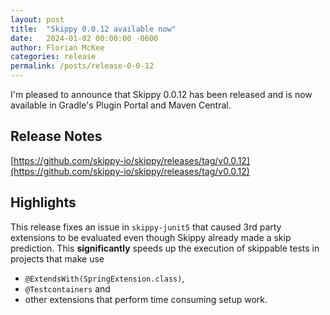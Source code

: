 ```yaml
---
layout: post
title:  "Skippy 0.0.12 available now"
date:   2024-01-02 00:00:00 -0600
author: Florian McKee
categories: release
permalink: /posts/release-0-0-12
---
```


I'm pleased to announce that Skippy 0.0.12 has been released and is now available in Gradle's Plugin Portal and Maven
Central.

## Release Notes

[https://github.com/skippy-io/skippy/releases/tag/v0.0.12](https://github.com/skippy-io/skippy/releases/tag/v0.0.12)

## Highlights

This release fixes an issue in `skippy-junit5` that caused 3rd party extensions to be evaluated even though Skippy already made a skip prediction. This **significantly** speeds up the execution of skippable tests in projects that make use
- `@ExtendsWith(SpringExtension.class)`,
- `@Testcontainers` and
- other extensions that perform time consuming setup work.